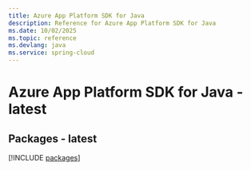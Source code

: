 ```yaml
---
title: Azure App Platform SDK for Java
description: Reference for Azure App Platform SDK for Java
ms.date: 10/02/2025
ms.topic: reference
ms.devlang: java
ms.service: spring-cloud
---
```

# Azure App Platform SDK for Java - latest
## Packages - latest
[!INCLUDE [packages](app-platform-index.md)]
